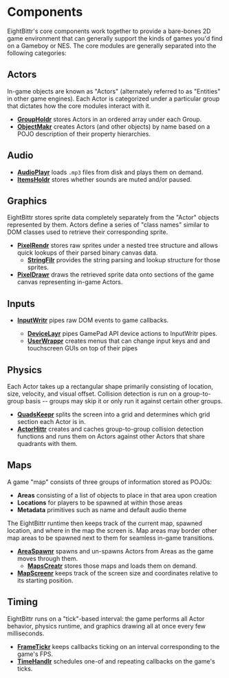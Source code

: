 # Components

EightBittr's core components work together to provide a bare-bones 2D game environment that can generally support the kinds of games you'd find on a Gameboy or NES.
The core modules are generally separated into the following categories:

## Actors

In-game objects are known as "Actors" (alternately referred to as "Entities" in other game engines).
Each Actor is categorized under a particular group that dictates how the core modules interact with it.

-   **[GroupHoldr](../../groupholdr/README.md)** stores Actors in an ordered array under each Group.
-   **[ObjectMakr](../../objectmakr/README.md)** creates Actors (and other objects) by name based on a POJO description of their property hierarchies.

## Audio

-   **[AudioPlayr](../../audioplayr/README.md)** loads `.mp3` files from disk and plays them on demand.
-   **[ItemsHoldr](../../itemsholdr/README.md)** stores whether sounds are muted and/or paused.

## Graphics

EightBittr stores sprite data completely separately from the "Actor" objects represented by them.
Actors define a series of "class names" similar to DOM classes used to retrieve their corresponding sprite.

-   **[PixelRendr](../../pixelrendr/README.md)** stores raw sprites under a nested tree structure and allows quick lookups of their parsed binary canvas data.
    -   **[StringFilr](../../stringfilr/README.md)** provides the string parsing and lookup structure for those sprites.
-   **[PixelDrawr](../pixeldrawr/README.md)** draws the retrieved sprite data onto sections of the game canvas representing in-game Actors.

## Inputs

-   **[InputWritr](../../inputwritr/README.md)** pipes raw DOM events to game callbacks.

    -   **[DeviceLayr](../../devicelayr/README.md)** pipes GamePad API device actions to InputWritr pipes.
    -   **[UserWrappr](../../userwrappr/README.md)** creates menus that can change input keys and and touchscreen GUIs on top of their pipes

## Physics

Each Actor takes up a rectangular shape primarily consisting of location, size, velocity, and visual offset.
Collision detection is run on a group-to-group basis -- groups may skip it or only run it against certain other groups.

-   **[QuadsKeepr](../../quadskeepr/README.md)** splits the screen into a grid and determines which grid section each Actor is in.
-   **[ActorHittr](../../actorhittr/README.md)** creates and caches group-to-group collision detection functions and runs them on Actors against other Actors that share quadrants with them.

## Maps

A game "map" consists of three groups of information stored as POJOs:

-   **Areas** consisting of a list of objects to place in that area upon creation
-   **Locations** for players to be spawned at within those areas
-   **Metadata** primitives such as name and default audio theme

The EightBittr runtime then keeps track of the current map, spawned location, and where in the map the screen is.
Map areas may border other map areas to be spawned next to them for seamless in-game transitions.

-   **[AreaSpawnr](../../areaspawnr/README.md)** spawns and un-spawns Actors from Areas as the game moves through them.
    -   **[MapsCreatr](../../mapscreatr/README.md)** stores those maps and loads them on demand.
-   **[MapScreenr](../../mapscreenr/README.md)** keeps track of the screen size and coordinates relative to its starting position.

## Timing

EightBittr runs on a "tick"-based interval: the game performs all Actor behavior, physics runtime, and graphics drawing all at once every few milliseconds.

-   **[FrameTickr](../../frametickr/README.md)** keeps callbacks ticking on an interval corresponding to the game's FPS.
-   **[TimeHandlr](../../timehandlr/README.md)** schedules one-of and repeating callbacks on the game's ticks.
